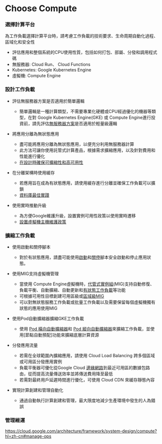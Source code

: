 # Choose Compute

### 選擇計算平台

為工作負載選擇計算平台時，請考慮工作負載的技術要求、生命周期自動化過程、區域化和安全性
* 評估應用和整個系統的CPU使用性質，包括如何打包、部屬、分發和調用程式碼
* 無服務器: Cloud Run、 Cloud Functions
* Kubernetes: Google Kubernetes Engine
* 虛擬機: Compute Engine

### 設計工作負載

* 評估無服務器方案是否適用於簡單邏輯
  * 簡單邏輯是一種計算類型，不需要專業化硬體或CPU經過優化的機器等類型，在對 Google Kubernetes Engine(GKE) 或 Compute Engine進行投資前，請先評估[無服務器方案](https://cloud.google.com/architecture/framework/system-design/compute?hl=zh-cn#platform)是否適用於輕量級邏輯

* 將應用分離為無狀態應用
  * 盡可能將應用分離為無狀態應用，以便充分利用無服務器計算
  * 此方法可讓你使用託管式計算產品，根據需求擴縮應用，以及針對費用和性能進行優化
  * [在設計時確保可擴縮性和高可用性](https://cloud.google.com/architecture/framework/reliability/design-scale-high-availability?hl=zh-cn)

* 在分離架構時使用緩存
  * 若應用旨在成為有狀態應用，請使用緩存進行分離並確保工作負載可以擴鎖
  * [資料庫最佳實踐](https://cloud.google.com/architecture/framework/system-design/databases?hl=zh-cn#caching)

* 使用實時推動升級
  * 為方便Google維護升級，設置實例可用性政策以使用實時遷移
  * [設置虛擬機主機維護政策](https://cloud.google.com/compute/docs/instances/host-maintenance-options?hl=zh-cn)
  
### 擴縮工作負載

* 使用啟動和關停腳本
  * 對於有狀態應用，請盡可能使用[啟動](https://cloud.google.com/compute/docs/instances/startup-scripts?hl=zh-cn)和[關停](https://cloud.google.com/compute/docs/shutdownscript?hl=zh-cn)腳本安全啟動和停止應用狀態。

* 使用MIG支持虛擬機管理
  * 當使用 Compute Engine虛擬機時，[代管式實例組](https://cloud.google.com/compute/docs/instance-groups/creating-groups-of-managed-instances?hl=zh-cn)(MIG)支持自動修復、負載平衡、自動擴縮、自動更新和[有狀態工作負載](https://cloud.google.com/compute/docs/instance-groups/stateful-migs?hl=zh-cn)等功能
  * 可根據可用性目標創建可用區級或[區域級MIG](https://cloud.google.com/compute/docs/instance-groups/regional-migs?hl=zh-cn)
  * 可以對無狀態服務工作負載或批量工作負載以及需要保留每個虛擬機獨有狀態的應用使用MIG

* 使用Pod自動擴縮器擴縮GKE工作負載
  * 使用 [Pod 橫向自動擴縮器](https://cloud.google.com/kubernetes-engine/docs/concepts/horizontalpodautoscaler?hl=zh-cn)和 [Pod 縱向自動擴縮器](https://cloud.google.com/kubernetes-engine/docs/concepts/verticalpodautoscaler?hl=zh-cn)來擴縮工作負載，並使用[節點自動預配]功能來擴縮底層計算資源

* 分發應用流量
  * 若需在全球範圍內擴縮應用，請使用 Cloud Load Balancing 跨多個區域或可用區分發應用實例
  * 負載平衡器可優化從Google Cloud [邊緣網路](https://cloud.google.com/vpc/docs/edge-locations?hl=zh-cn)到最近可用區的數據包路由，從而提高流量傳送效率並將傳送費用降至最低
  * 若需對最終用戶延遲時間進行優化，可使用 Cloud CDN 來緩存靜態內容

* 實現計算創建和管理自動化
  * 通過自動執行計算創建和管理，最大限度地減少生產環境中發生的人為錯誤

### 管理維運

https://cloud.google.com/architecture/framework/system-design/compute?hl=zh-cn#manage-ops